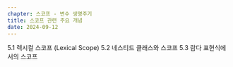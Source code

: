 ```yaml
---
chapter: 스코프 - 변수 생명주기
title: 스코프 관련 주요 개념
date: 2024-09-12
---
```

5.1 렉시컬 스코프 (Lexical Scope)
5.2 네스티드 클래스와 스코프
5.3 람다 표현식에서의 스코프